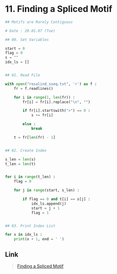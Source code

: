 # 11. Finding a Spliced Motif
```python
## Motifs are Rarely Contiguous

# Date : 20.01.07 (Tue)

## 00. Set Variables

start = 0
flag = 0
s = ""
idx_ls = []


## 01. Read File

with open("rosalind_sseq.txt", 'r') as f :
	fr = f.readlines()

	for i in range(1, len(fr)) :
		fr[i] = fr[i].replace("\n", "")

		if fr[i].startswith(">") == 0 :
			s += fr[i]

		else :
			break

	t = fr[len(fr) - 1]


## 02. Create Index

s_len = len(s)
t_len = len(t)


for i in range(t_len) :
	flag = 0

	for j in range(start, s_len) :

		if flag == 0 and t[i] == s[j] :
			idx_ls.append(j)
			start = j + 1
			flag = 1


## 03. Print Index List

for x in idx_ls :
	print(x + 1, end = ' ')
```
## Link
> [Finding a Spliced Motif](http://rosalind.info/problems/sseq/)
